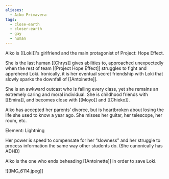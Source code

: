 ```yaml
---
aliases:
  - Aiko Primavera
tags:
  - close-earth
  - closer-earth
  - gay
  - human
---
```

Aiko is [[Loki]]'s girlfriend and the main protagonist of Project: Hope Effect.

She is the last human [[Chrys]] gives abilities to, approached unexpectedly when the rest of team [[Project Hope Effect]] struggles to fight and apprehend Loki. Ironically, it is her eventual secret friendship with Loki that slowly sparks the downfall of [[Antoinette]].

She is an awkward outcast who is failing every class, yet she remains an extremely caring and moral individual. She is childhood friends with [[Emira]], and becomes close with [[Moyo]] and [[Chieko]]. 

Aiko has accepted her parents’ divorce, but is heartbroken about losing the life she used to know a year ago. She misses her guitar, her telescope, her room, etc. 

Element: Lightning 

Her power is speed to compensate for her “slowness” and her struggle to process information the same way other students do. (She canonically has ADHD)

Aiko is the one who ends beheading [[Antoinette]] in order to save Loki.

![[IMG_6114.jpeg]]